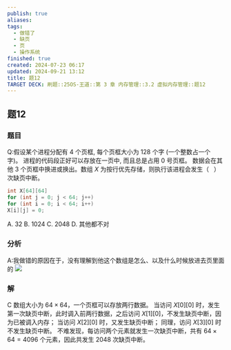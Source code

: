 ```yaml
---
publish: true
aliases: 
tags:
  - 做错了
  - 缺页
  - 页
  - 操作系统
finished: true
created: 2024-07-23 06:17
updated: 2024-09-21 13:12
title: 题12
TARGET DECK: 刷题::25OS-王道::第 3 章 内存管理::3.2 虚拟内存管理::题12
---
```

## 题12
### 题目
Q:假设某个进程分配有 4 个页框, 每个页框大小为 128 个字 (一个整数占一个字)。
进程的代码段正好可以存放在一页中, 而且总是占用 0 号页框。
数据会在其他 3 个页框中换进或换出。数组 $X$ 为按行优先存储，则执行该进程会发生（ $\;$ ）次缺页中断。
```cpp
int X[64][64]
for (int j = 0; j < 64; j++)
for (int i = 0; i < 64; i++)
X[i][j] = 0;
```
A. 32 B. 1024 C. 2048 D. 其他都不对
### 分析
A:我做错的原因在于，没有理解到他这个数组是怎么、以及什么时候放进去页里面的
![](https://img.hwenyi.tech/202408192119280.webp)
### 解
C
数组大小为 $64 \times 64$，一个页框可以存放两行数据。
当访问 $X[0][0]$ 时，发生第一次缺页中断，此时调入前两行数据，之后访问 $X[1][0]$，不发生缺页中断，因为已被调入内存；
当访问 $X[2][0]$ 时，又发生缺页中断；
同理，访问 $X[3][0]$ 时不发生缺页中断。
不难发现，每访问两个元素就发生一次缺页中断，共有 $64 \times 64 = 4096$ 个元素，因此共发生 2048 次缺页中断。
